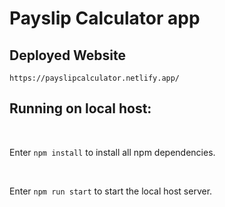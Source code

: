 # Payslip Calculator app

## Deployed Website

```
https://payslipcalculator.netlify.app/
```

## Running on local host:

<br >

Enter `npm install` to install all npm dependencies.

<br >

Enter `npm run start` to start the local host server.
